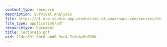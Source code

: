 ```yaml
---
content_type: resource
description: Survival Analysis
file: https://ol-ocw-studio-app-production.s3.amazonaws.com/courses/hst-951j-medical-decision-support-spring-2003/22dcc89f5bc8abd09ce42c8cba5e030b_lecture16.pdf
file_type: application/pdf
resourcetype: Document
title: lecture16.pdf
uid: 22dcc89f-5bc8-abd0-9ce4-2c8cba5e030b
---
```

